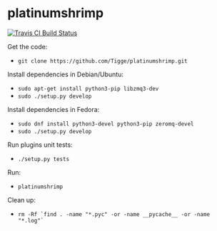 platinumshrimp
=================================================

[![Travis CI Build Status](https://travis-ci.org/Tigge/platinumshrimp.svg?branch=master)](https://travis-ci.org/Tigge/platinumshrimp)


Get the code:

 - `git clone https://github.com/Tigge/platinumshrimp.git`

Install dependencies in Debian/Ubuntu:

 - `sudo apt-get install python3-pip libzmq3-dev`
 - `sudo ./setup.py develop`

Install dependencies in Fedora:

 - `sudo dnf install python3-devel python3-pip zeromq-devel`
 - `sudo ./setup.py develop`

Run plugins unit tests:

 - `./setup.py tests`

Run:

 - `platinumshrimp`

Clean up:

 - ```rm -Rf `find . -name "*.pyc" -or -name __pycache__ -or -name "*.log"` ```

